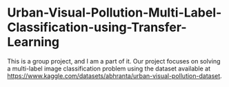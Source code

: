 # Urban-Visual-Pollution-Multi-Label-Classification-using-Transfer-Learning
This is a group project, and I am a part of it. Our project focuses on solving a multi-label image classification problem using the dataset available at https://www.kaggle.com/datasets/abhranta/urban-visual-pollution-dataset.
